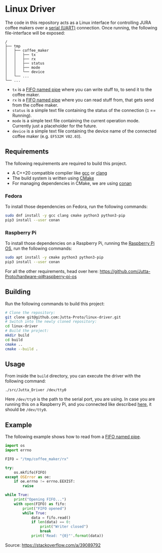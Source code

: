 # Linux Driver

The code in this repository acts as a Linux interface for controlling JURA coffee makers over a [serial (UART)](https://www.raspberrypi.org/documentation/configuration/uart.md) connection.
Once running, the following file-interface will be exposed:
```
/
├── tmp
│   ├── coffee_maker
│   │   ├── tx
│   │   ├── rx
│   │   ├── status
│   │   ├── mode
│   │   └── device
│   └── ...
└── ...
```

* `tx` is a [FIFO named pipe](https://man7.org/linux/man-pages/man7/fifo.7.html) where you can write stuff to, to send it to the coffee maker.
* `rx` is a [FIFO named pipe](https://man7.org/linux/man-pages/man7/fifo.7.html) where you can read stuff from, that gets send from the coffee maker.
* `status` is a simple text file containing the status of the connection (`1` == Running).
* `mode` is a simple text file containing the current operation mode. Currently just a placeholder for the future.
* `device` is a simple text file containing the device name of the connected coffee maker (e.g. `EF532M V02.03`).

## Requirements
The following requirements are required to build this project.
* A C++20 compatible compiler like [gcc](https://gcc.gnu.org/) or [clang](https://clang.llvm.org/)
* The build system is written using [CMake](https://cmake.org/)
* For managing dependencies in CMake, we are using [conan](https://conan.io/)

### Fedora
To install those dependencies on Fedora, run the following commands:
```bash
sudo dnf install -y gcc clang cmake python3 python3-pip
pip3 install --user conan
```

### Raspberry Pi
To install those dependencies on a Raspberry Pi, running the [Raspberry Pi OS](https://www.raspberrypi.org/software/), run the following commands:
```bash
sudo apt install -y cmake python3 python3-pip
pip3 install --user conan
```
For all the other requirements, head over here: https://github.com/Jutta-Proto/hardware-pi#raspberry-pi-os

## Building
Run the following commands to build this project:
```bash
# Clone the repository:
git clone git@github.com:Jutta-Proto/linux-driver.git
# Switch into the newly cloned repository:
cd linux-driver
# Build the project:
mkdir build
cd build
cmake ..
cmake --build .
```

## Usage
From inside the `build` directory, you can execute the driver with the following command:
```
./src/Jutta_Driver /dev/tty0
```
Here `/dev/tty0` is the path to the serial port, you are using. In case you are running this on a Raspberry Pi, and you connected like described [here](https://github.com/Jutta-Proto/hardware-pi#connecting-a-coffee-maker), it should be `/dev/tty0`.

## Example
The following example shows how to read from a [FIFO named pipe](https://man7.org/linux/man-pages/man7/fifo.7.html).
```python
import os
import errno

FIFO = "/tmp/coffee_maker/rx"

try:
    os.mkfifo(FIFO)
except OSError as oe:
    if oe.errno != errno.EEXIST:
        raise

while True:
    print("Opening FIFO...")
    with open(FIFO) as fifo:
        print("FIFO opened")
        while True:
            data = fifo.read()
            if len(data) == 0:
                print("Writer closed")
                break
            print('Read: "{0}"'.format(data))
```
Source: https://stackoverflow.com/a/39089792

